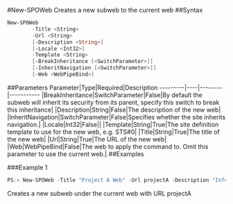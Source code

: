 #New-SPOWeb
Creates a new subweb to the current web
##Syntax
```powershell
New-SPOWeb
        -Title <String>
        -Url <String>
        [-Description <String>]
        [-Locale <Int32>]
        -Template <String>
        [-BreakInheritance [<SwitchParameter>]]
        [-InheritNavigation [<SwitchParameter>]]
        [-Web <WebPipeBind>]
```


##Parameters
Parameter|Type|Required|Description
---------|----|--------|-----------
|BreakInheritance|SwitchParameter|False|By default the subweb will inherit its security from its parent, specify this switch to break this inheritance|
|Description|String|False|The description of the new web|
|InheritNavigation|SwitchParameter|False|Specifies whether the site inherits navigation.|
|Locale|Int32|False||
|Template|String|True|The site definition template to use for the new web, e.g. STS#0|
|Title|String|True|The title of the new web|
|Url|String|True|The URL of the new web|
|Web|WebPipeBind|False|The web to apply the command to. Omit this parameter to use the current web.|
##Examples

###Example 1
```powershell
PS:> New-SPOWeb -Title "Project A Web" -Url projectA -Description "Information about Project A" -Locale 1033 -Template "STS#0"
```
Creates a new subweb under the current web with URL projectA
